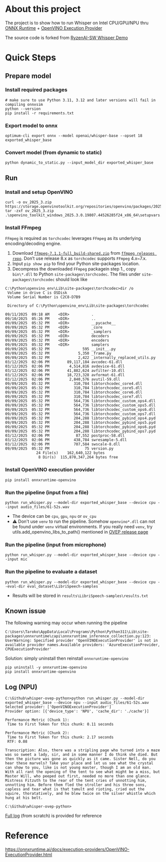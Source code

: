 # About this project
The project is to show how to run Whisper on Intel CPU/GPU/NPU thru [ONNX Runtime](https://github.com/microsoft/onnxruntime) + [OpenVINO Execution Provider](https://onnxruntime.ai/docs/execution-providers/OpenVINO-ExecutionProvider.html)

The source code is forked from [RyzenAI-SW Whisper Demo](https://github.com/amd/RyzenAI-SW/tree/419829fc8f8f58ad1a31c4fcc0287d2103f84824/demo/ASR/Whisper)

# Quick Steps
## Prepare model
### Install required packages
```
# make sure to use Python 3.11, 3.12 and later versions will fail in compiling onnxsim
python --version
pip install -r requirements.txt
```
### Export model to onnx
```
optimum-cli export onnx --model openai/whisper-base --opset 18 exported_whisper_base
```
### Convert model (from dynamic to static)
```
python dynamic_to_static.py --input_model_dir exported_whisper_base
```
## Run
### Install and setup OpenVINO
```
curl -o ov_2025_3.zip https://storage.openvinotoolkit.org/repositories/openvino/packages/2025.3/windows/openvino_toolkit_windows_2025.3.0.19807.44526285f24_x86_64.zip
tar -zxf ov_2025_3.zip
.\openvino_toolkit_windows_2025.3.0.19807.44526285f24_x86_64\setupvars.bat
```
### Install FFmpeg
```FFmpeg``` is required as ```torchcodec``` leverages ```FFmpeg``` as its underlying encoding/decoding engine.

1. Download [```ffmpeg-7.1.1-full_build-shared.zip```](https://github.com/GyanD/codexffmpeg/releases/download/7.1.1/ffmpeg-7.1.1-full_build-shared.zip) from [```ffmpeg releases repo```](https://github.com/GyanD/codexffmpeg/releases). Don’t use release 8.x as ```torchcodec``` supports ```FFmpeg``` 4.x~7.x.
2. Input ```pip show pip``` to find your Python site-packages location.
3. Decompress the downloaded ```FFmpeg``` packagein step 1., copy ```bin\*.dll``` to Python ```site-packages\torchcodec```. The files under ```site-packages\torchcodec``` should look like

```
C:\Python\openvino_env\Lib\site-packages\torchcodec>dir /o
 Volume in drive C is OSDisk
 Volume Serial Number is C2C8-D7B9

 Directory of C:\Python\openvino_env\Lib\site-packages\torchcodec

09/11/2025  09:18 AM    <DIR>          .
09/10/2025  05:26 PM    <DIR>          ..
09/09/2025  05:32 PM    <DIR>          __pycache__
09/09/2025  05:32 PM    <DIR>          _core
09/09/2025  05:32 PM    <DIR>          _samplers
09/09/2025  05:32 PM    <DIR>          decoders
09/09/2025  05:32 PM    <DIR>          encoders
09/09/2025  05:32 PM    <DIR>          samplers
09/09/2025  05:32 PM               595 __init__.py
09/09/2025  05:32 PM             5,350 _frame.py
09/09/2025  05:32 PM             2,422 _internally_replaced_utils.py
03/12/2025  02:06 PM        89,117,184 avcodec-61.dll
03/12/2025  02:06 PM         4,514,816 avdevice-61.dll
03/12/2025  02:06 PM        41,882,624 avfilter-10.dll
03/12/2025  02:06 PM        18,723,328 avformat-61.dll
03/12/2025  02:06 PM         2,840,576 avutil-59.dll
09/09/2025  05:32 PM           310,784 libtorchcodec_core4.dll
09/09/2025  05:32 PM           310,784 libtorchcodec_core5.dll
09/09/2025  05:32 PM           310,784 libtorchcodec_core6.dll
09/09/2025  05:32 PM           310,784 libtorchcodec_core7.dll
09/09/2025  05:32 PM           564,736 libtorchcodec_custom_ops4.dll
09/09/2025  05:32 PM           564,736 libtorchcodec_custom_ops5.dll
09/09/2025  05:32 PM           564,736 libtorchcodec_custom_ops6.dll
09/09/2025  05:32 PM           564,736 libtorchcodec_custom_ops7.dll
09/09/2025  05:32 PM           204,288 libtorchcodec_pybind_ops4.pyd
09/09/2025  05:32 PM           204,288 libtorchcodec_pybind_ops5.pyd
09/09/2025  05:32 PM           204,288 libtorchcodec_pybind_ops6.pyd
09/09/2025  05:32 PM           204,288 libtorchcodec_pybind_ops7.pyd
03/12/2025  02:06 PM            87,552 postproc-58.dll
03/12/2025  02:06 PM           438,784 swresample-5.dll
03/12/2025  02:06 PM           707,584 swscale-8.dll
09/09/2025  05:32 PM                75 version.py
              24 File(s)    162,640,122 bytes
               8 Dir(s)  115,870,347,264 bytes free
```

### Install OpenVINO execution provider
```
pip install onnxruntime-openvino
```

### Run the pipeline (input from a file)
```
python run_whisper.py --model-dir exported_whisper_base --device cpu --input audio_files/61-52s.wav
```
* The device can be ```cpu```, ```gpu```, ```npu``` or ```ov_cpu```
* :warning: Don't use ```venv``` to run the pipeline. Somehow ```openvino*.dll``` can not be found under ```venv``` virtual environments. If you really need ```venv```, try utils.add_openvino_libs_to_path() mentioned in [OVEP release page](https://github.com/intel/onnxruntime/releases/)

### Run the pipeline (input from microphone)
```
python run_whisper.py --model-dir exported_whisper_base --device cpu --input mic
```
### Run the pipeline to evaluate a dataset
```
python run_whisper.py --model-dir exported_whisper_base --device cpu --eval-dir eval_dataset\LibriSpeech-samples
```
* Results will be stored in ```results\LibriSpeech-samples\results.txt```
## Known issue
The following warning may occur when running the pipeline
```
C:\Users\Taroko\AppData\Local\Programs\Python\Python311\Lib\site-packages\onnxruntime\capi\onnxruntime_inference_collection.py:123: UserWarning: Specified provider 'OpenVINOExecutionProvider' is not in available provider names.Available providers: 'AzureExecutionProvider, CPUExecutionProvider'
```
Solution: simply uninstall then reinstall ```onnxruntime-openvino```
```
pip uninstall -y onnxruntime-openvino
pip install onnxruntime-openvino
```
## Log (NPU)
```
C:\Github\whisper-ovep-python>python run_whisper.py --model-dir exported_whisper_base --device npu --input audio_files/61-52s.wav
Selected provider: ['OpenVINOExecutionProvider']
Provider option: [{'device_type': 'NPU', 'cache_dir': './cache'}]

Performance Metric (Chunk 1):
 Time to First Token for this chunk: 0.11 seconds

Performance Metric (Chunk 2):
 Time to First Token for this chunk: 2.17 seconds
 RTF: 0.08

Transcription: Also, there was a stripling page who turned into a maze was so sweet a lady, sir, and in some manner I do think she died. But then the picture was gone as quickly as it came. Sister Nell, do you hear these marvels? Take your place and let us see what the crystal can show to you, like is not young master, though I am an old man. With all rant the opening of the tent to see what might be a miss, but Master Will, who peeped out first, needed no more than one glance. Mistress Fitzuth to the rear of the tent cries of unnotting him, unnotting him. Before them fled the stroller and his three sons, capless and tear what is that tumult and rioting, cried out the squire, thoratatively, and he blew twice on the silver whistle which hung at his belt.

C:\Github\whisper-ovep-python>
```
[Full log](https://github.com/luke-lin-vmc/whisper-ovep-python/blob/main/log_full.txt) (from scratch) is provided for reference

# Reference
https://onnxruntime.ai/docs/execution-providers/OpenVINO-ExecutionProvider.html
